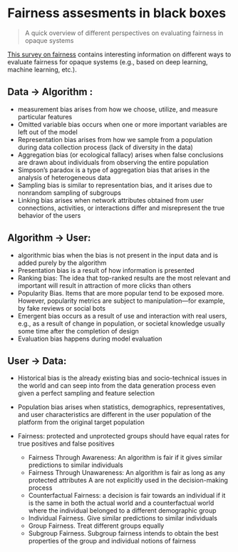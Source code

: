 # Fairness assesments in black boxes
> A quick overview of different perspectives on evaluating fairness in opaque systems

[This survey on fairness](https://arxiv.org/pdf/1908.09635.pdf) contains interesting information on different ways to evaluate fairness for opaque systems (e.g., based on deep learning, machine learning, etc.).

## Data -> Algorithm :

  * measurement bias arises from how we choose, utilize, and measure particular features
  * Omitted variable bias occurs when one or more important variables are left out of the model
  * Representation bias arises from how we sample from a population during data collection process (lack of diversity in the data)
  * Aggregation bias (or ecological fallacy) arises when false conclusions are drawn about individuals from observing the entire population
  * Simpson’s paradox is a type of aggregation bias that arises in the analysis of heterogeneous data
  * Sampling bias is similar to representation bias, and it arises due to nonrandom sampling of subgroups
  * Linking bias arises when network attributes obtained from user connections, activities, or interactions differ and misrepresent the true behavior of the users

## Algorithm -> User:
  * algorithmic bias when the bias is not present in the input data and is added purely by the algorithm
  * Presentation bias is a result of how information is presented
  * Ranking bias: The idea that top-ranked results are the most relevant and important will result in attraction of more clicks than others
  * Popularity Bias. Items that are more popular tend to be exposed more. However, popularity metrics are subject to manipulation—for example, by fake reviews or social bots
  * Emergent bias occurs as a result of use and interaction with real users, e.g., as a result of change in population, or societal knowledge usually some time after the completion of design
  * Evaluation bias happens during model evaluation

## User -> Data:
  * Historical bias is the already existing bias and socio-technical issues in the world and can seep into from the data generation process even given a perfect sampling and feature selection
  * Population bias arises when statistics, demographics, representatives, and user characteristics are different in the user population of the platform from the original target population

  * Fairness: protected and unprotected groups should have equal rates for true positives and false positives
    * Fairness Through Awareness: An algorithm is fair if it gives similar predictions to similar individuals
    * Fairness Through Unawareness: An algorithm is fair as long as any protected attributes A are not explicitly used in the decision-making process
    * Counterfactual Fairness: a decision is fair towards an individual if it is the same in both the actual world and a counterfactual world where the individual belonged to a different demographic group
    * Individual Fairness. Give similar predictions to similar individuals
    * Group Fairness. Treat different groups equally
    * Subgroup Fairness. Subgroup fairness intends to obtain the best properties of the group and individual notions of fairness

